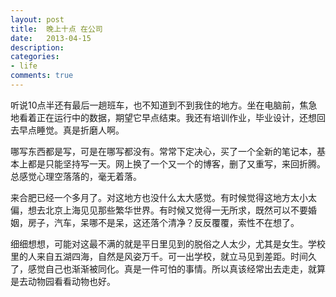 ```yaml
---
layout: post
title:  晚上十点 在公司
date:   2013-04-15
description: 
categories:
- life
comments: true
---
```

听说10点半还有最后一趟班车，也不知道到不到我住的地方。坐在电脑前，焦急地看着正在运行中的数据，期望它早点结束。我还有培训作业，毕业设计，还想回去早点睡觉。真是折磨人啊。

哪写东西都是写，可是在哪写都没有。常常下定决心，买了一个全新的笔记本，基本上都是只能坚持写一天。网上换了一个又一个的博客，删了又重写，来回折腾。总感觉心理空落落的，毫无着落。

来合肥已经一个多月了。对这地方也没什么太大感觉。有时候觉得这地方太小太偏，想去北京上海见见那些繁华世界。有时候又觉得一无所求，既然可以不要婚姻，房子，汽车，呆哪不是呆，这还落个清净？反反覆覆，索性不在想了。

细细想想，可能对这最不满的就是平日里见到的脱俗之人太少，尤其是女生。学校里的人来自五湖四海，自然是风姿万千。可一出学校，就立马见到差距。时间久了，感觉自己也渐渐被同化。真是一件可怕的事情。所以真该经常出去走走，就算是去动物园看看动物也好。